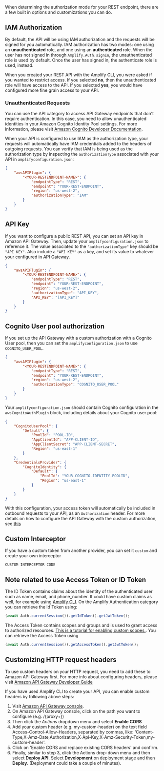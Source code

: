 When determining the authorization mode for your REST endpoint, there are a few built in options and customizations you can do.

## IAM Authorization

By default, the API will be using IAM authorization and the requests will be signed for you automatically. IAM authorization has two modes: one using an **unauthenticated** role, and one using an **authenticated** role. When the user has not signed in through `Amplify.Auth.signIn`, the unauthenticated role is used by default. Once the user has signed in, the authenticate role is used, instead.

When you created your REST API with the Amplify CLI, you were asked if you wanted to restrict access. If you selected **no**, then the unauthenticated role will have access to the API. If you selected **yes**, you would have configured more fine grain access to your API.

### Unauthenticated Requests

You can use the API category to access API Gateway endpoints that don't require authentication. In this case, you need to allow unauthenticated identities in your Amazon Cognito Identity Pool settings. For more information, please visit [Amazon Cognito Developer Documentation](https://docs.aws.amazon.com/cognito/latest/developerguide/identity-pools.html#enable-or-disable-unauthenticated-identities).

When your API is configured to use IAM as the authorization type, your requests will automatically have IAM credentials added to the headers of outgoing requests. You can verify that IAM is being used as the authorization type by inspecting the `authorizationType` associated with your API in `amplifyconfiguration.json`:

```json
{
    "awsAPIPlugin": {
        "<YOUR-RESTENDPOINT-NAME>": {
            "endpointType": "REST",
            "endpoint": "YOUR-REST-ENDPOINT",
            "region": "us-west-2",
            "authorizationType": "IAM"
        }
    }
}
```

## API Key

If you want to configure a public REST API, you can set an API key in Amazon API Gateway. Then, update your `amplifyconfiguration.json` to reference it.  The value associated to the `"authorizationType"` key should be `"API_KEY"`.  Also include a `"API_KEY"` as a key, and set its value to whatever your configured in API Gateway.

```json
{
    "awsAPIPlugin": {
        "<YOUR-RESTENDPOINT-NAME>": {
            "endpointType": "REST",
            "endpoint": "YOUR-REST-ENDPOINT",
            "region": "us-west-2",
            "authorizationType": "API_KEY",
            "API_KEY": "[API_KEY]"
        }
    }
}
```

## Cognito User pool authorization

If you set up the API Gateway with a custom authorization with a Cognito User pool, then you can set the `amplifyconfiguration.json` to use `COGNITO_USER_POOL`. 

```json
{
    "awsAPIPlugin": {
        "<YOUR-RESTENDPOINT-NAME>": {
            "endpointType": "REST",
            "endpoint": "YOUR-REST-ENDPOINT",
            "region": "us-west-2",
            "authorizationType": "COGNITO_USER_POOL"
        }
    }
}
```

Your `amplifyconfiguration.json` should contain Cognito configuration in the `awsCognitoAuthPlugin` block, including details about your Cognito user pool:
```json
{
    "CognitoUserPool": {
        "Default": {
            "PoolId": "POOL-ID",
            "AppClientId": "APP-CLIENT-ID",
            "AppClientSecret": "APP-CLIENT-SECRET",
            "Region": "us-east-1"
        }
    },
    "CredentialsProvider": {
        "CognitoIdentity": {
            "Default": {
                "PoolId": "YOUR-COGNITO-IDENTITY-POOLID",
                "Region": "us-east-1"
            }
        }
    }
}
```

With this configuration, your access token will automatically be included in outbound requests to your API, as an `Authorization` header. For more details on how to configure the API Gateway with the custom authorization, see [this](https://docs.aws.amazon.com/apigateway/latest/developerguide/apigateway-integrate-with-cognito.html)


## Custom Interceptor

If you have a custom token from another provider, you can set it `custom` and create your own interceptor

```
CUSTOM INTERCEPTOR CODE
```

## Note related to use Access Token or ID Token

The ID Token contains claims about the identity of the authenticated user such as name, email, and phone_number. It could have custom claims as well, for example using [Amplify CLI](https://docs.amplify.aws/cli/usage/lambda-triggers#override-id-token-claims). On the Amplify Authentication category you can retrieve the Id Token using: 

```javascript
(await Auth.currentSession()).getIdToken().getJwtToken();
``` 

The Access Token contains scopes and groups and is used to grant access to authorized resources. [This is a tutorial for enabling custom scopes.](https://aws.amazon.com/premiumsupport/knowledge-center/cognito-custom-scopes-api-gateway/). You can retrieve the Access Token using 

```javascript
(await Auth.currentSession()).getAccessToken().getJwtToken();
```

## Customizing HTTP request headers

To use custom headers on your HTTP request, you need to add these to Amazon API Gateway first. For more info about configuring headers, please visit [Amazon API Gateway Developer Guide](http://docs.aws.amazon.com/apigateway/latest/developerguide/how-to-cors.html)

If you have used Amplify CLI to create your API, you can enable custom headers by following above steps:  

1. Visit [Amazon API Gateway console](https://aws.amazon.com/api-gateway/).
3. On Amazon API Gateway console, click on the path you want to configure (e.g. /{proxy+})
4. Then click the *Actions* dropdown menu and select **Enable CORS**
5. Add your custom header (e.g. my-custom-header) on the text field Access-Control-Allow-Headers, separated by commas, like: 'Content-Type,X-Amz-Date,Authorization,X-Api-Key,X-Amz-Security-Token,my-custom-header'.
6. Click on 'Enable CORS and replace existing CORS headers' and confirm.
7. Finally, similar to step 3, click the Actions drop-down menu and then select **Deploy API**. Select **Development** on deployment stage and then **Deploy**. (Deployment could take a couple of minutes).
